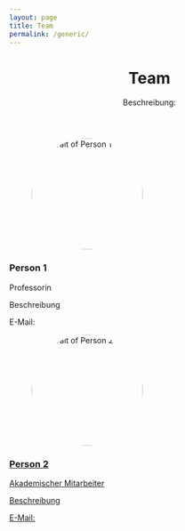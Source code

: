 ```yaml
---
layout: page
title: Team
permalink: /generic/
---
```


<html>

<main class="main">
    <header class="container">
      <div class="row">
        <div class="col-sm-12 col-md-10 offset-md-1">
          <h1>Team</h1>
          <div class="intro-text">
            <p>Beschreibung:</p>
          </div>
        </div>
      </div>
    </header>

 <div class="container">
      <div class="row">
                  <div class="team-member__wrapper col-sm-12 col-md-10 offset-md-1">
            <div class="team-member">
                              <figure class="team-member__portrait">
                  <img 
                    src="pic01.jpg" 
                    alt="Portrait of Person 1" 
                    style="width: 200px; height: 200px; border-radius: 50%;"
                  />
                </figure>
                            <div class="team-member__text-content">
                <div class="team-member__info">
                  <h3 class="team-member__name">Person 1</h3>
                  <p class="team-member__position">Professorin</p>
                  <div class="team-member__text">
                    <p>Beschreibung</p>                  </div>
                </div>
                <div class="team-member__contact">
                                                                          <span class="team-member__contact-label">E-Mail:</span>
                    <a href="mailto:'#'</a>                                  </div>
              </div>
            </div>
          </div>
                  <div class="team-member__wrapper col-sm-12 col-md-10 offset-md-1">
            <div class="team-member">
                              <figure class="team-member__portrait">
                  <img 
                    src="pic02.jpg" 
                    alt="Portrait of Person 2" 
                    style="width: 200px; height: 200px; border-radius: 50%;"
                  />
                </figure>
                            <div class="team-member__text-content">
                <div class="team-member__info">
                  <h3 class="team-member__name">Person 2</h3>
                  <p class="team-member__position">Akademischer Mitarbeiter</p>
                  <div class="team-member__text">
                    <p>Beschreibung</p>                  </div>
                </div>
                <div class="team-member__contact">
                                                                          <span class="team-member__contact-label">E-Mail:</span>
                    <a href="mailto:&'#'</a>                                  </div>
              </div>
            </div>
          </div>
              </div>

<div class="row">
<div class="col-sm-12 col-md-10 offset-md-1">
                  
</div>
      </div>
    </div>
  </main>